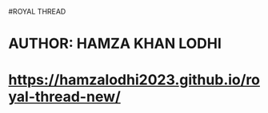 #ROYAL THREAD

<h1>AUTHOR: HAMZA KHAN LODHI<h1>

https://hamzalodhi2023.github.io/royal-thread-new/
